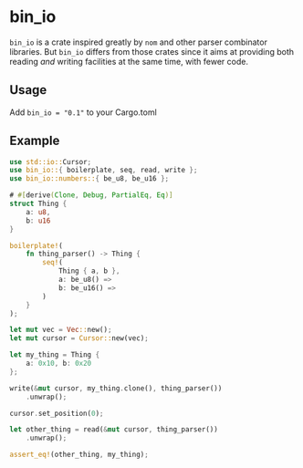# bin_io
`bin_io` is a crate inspired greatly by `nom` and
other parser combinator libraries.
But `bin_io` differs from those crates since
it aims at providing both reading *and* writing
facilities at the same time, with fewer code.

## Usage
Add `bin_io = "0.1"` to your Cargo.toml

## Example
```rust
use std::io::Cursor;
use bin_io::{ boilerplate, seq, read, write };
use bin_io::numbers::{ be_u8, be_u16 };

# #[derive(Clone, Debug, PartialEq, Eq)]
struct Thing {
    a: u8,
    b: u16
}

boilerplate!(
    fn thing_parser() -> Thing {
        seq!(
            Thing { a, b },
            a: be_u8() =>
            b: be_u16() =>
        )
    }
);

let mut vec = Vec::new();
let mut cursor = Cursor::new(vec);

let my_thing = Thing {
    a: 0x10, b: 0x20
};

write(&mut cursor, my_thing.clone(), thing_parser())
    .unwrap();

cursor.set_position(0);

let other_thing = read(&mut cursor, thing_parser())
    .unwrap();

assert_eq!(other_thing, my_thing);
```